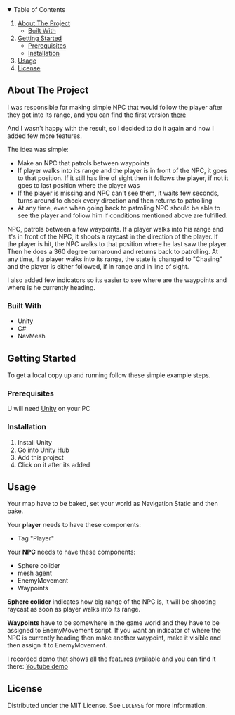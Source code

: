 <!-- TABLE OF CONTENTS -->
<details open="open">
  <summary>Table of Contents</summary>
  <ol>
    <li>
      <a href="#about-the-project">About The Project</a>
      <ul>
        <li><a href="#built-with">Built With</a></li>
      </ul>
    </li>
    <li>
      <a href="#getting-started">Getting Started</a>
      <ul>
        <li><a href="#prerequisites">Prerequisites</a></li>
        <li><a href="#installation">Installation</a></li>
      </ul>
    </li>
    <li><a href="#usage">Usage</a></li>
    <li><a href="#license">License</a></li>
  </ol>
</details>



<!-- ABOUT THE PROJECT -->
## About The Project

I was responsible for making simple NPC that would follow the player after they got into its range, and you can find the first version <a href="https://github.com/Maciejlys/znajdzgomator2000">there</a>

And I wasn't happy with the result, so I decided to do it again and now I added few more features.

The idea  was simple:
* Make an NPC that patrols between waypoints
* If player walks into its range and the player is in front of the NPC, it goes to that position. If it still has line of sight then it follows the player, if not it goes to last position where the player was
* If the player is missing and NPC can't see them, it waits few seconds, turns around to check every direction and then returns to patrolling
* At any time, even when going back to patroling NPC should be able to see the player and follow him if conditions mentioned above are fulfilled.

NPC, patrols between a few waypoints. If a player walks into his range and it's in front of the NPC, it shoots a raycast in the direction of the player. If the player is hit, the NPC walks to that position where he last saw the player. Then he does a 360 degree turnaround and returns back to patrolling. At any time, if a player walks into its range, the state is changed to "Chasing" and the player is either followed, if in range and in line of sight.

I also added few indicators so its easier to see where are the waypoints and where is he currently heading.


### Built With

* Unity
* C#
* NavMesh


<!-- GETTING STARTED -->
## Getting Started

To get a local copy up and running follow these simple example steps.

### Prerequisites

U will need <a href="https://unity3d.com/get-unity/download">Unity</a> on your PC

### Installation

1. Install Unity
2. Go into Unity Hub
3. Add this project
4. Click on it after its added


<!-- USAGE EXAMPLES -->
## Usage

Your map have to be baked, set your world as Navigation Static and then bake.

Your **player** needs to have these components:
* Tag "Player"

Your **NPC** needs to have these components:
* Sphere colider
* mesh agent
* EnemyMovement
* Waypoints

**Sphere colider** indicates how big range of the NPC is, it will be shooting raycast as soon as player walks into its range.

**Waypoints** have to be somewhere in the game world and they have to be assigned to EnemyMovement script. If you want an indicator of where the NPC is currently heading then
make another waypoint, make it visible and then assign it to EnemyMovement.


I recorded demo that shows all the features available and you can find it there: <a href="https://youtu.be/UZbOzIOV_SU" target="_blank"> Youtube demo </a>


<!-- LICENSE -->
## License

Distributed under the MIT License. See `LICENSE` for more information.
